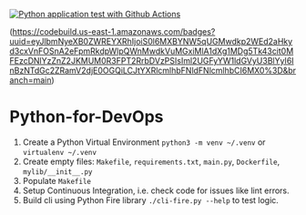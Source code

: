 [![Python application test with Github Actions](https://github.com/mcgmed/Python-for-DevOps/actions/workflows/devops.yml/badge.svg)](https://github.com/mcgmed/Python-for-DevOps/actions/workflows/devops.yml)

(https://codebuild.us-east-1.amazonaws.com/badges?uuid=eyJlbmNyeXB0ZWREYXRhIjoiS0l6MXBYNW5qUGMwdkp2WEd2aHkyd3cxVnFOSnA2eFpmRkdpWlpQWnMwdkVuMGxiMlA1dXg1MDg5Tk43cit0MFEzcDNlYzZnZ2JKMUM0R3FPT2RrbDVzPSIsIml2UGFyYW1ldGVyU3BlYyI6InBzNTdGc2ZRamV2djE0OGQiLCJtYXRlcmlhbFNldFNlcmlhbCI6MX0%3D&branch=main)

# Python-for-DevOps

1. Create a Python Virtual Environment `python3 -m venv ~/.venv` or `virtualenv ~/.venv`
2. Create empty files: `Makefile`, `requirements.txt`, `main.py`, `Dockerfile`, `mylib/__init__.py`
3. Populate `Makefile`
4. Setup Continuous Integration, i.e. check code for issues like lint errors.
5. Build cli using Python Fire library `./cli-fire.py --help` to test logic.
